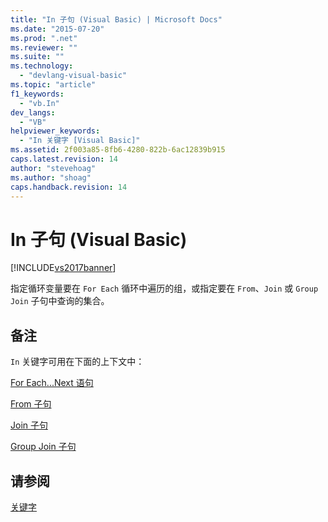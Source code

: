 ```yaml
---
title: "In 子句 (Visual Basic) | Microsoft Docs"
ms.date: "2015-07-20"
ms.prod: ".net"
ms.reviewer: ""
ms.suite: ""
ms.technology: 
  - "devlang-visual-basic"
ms.topic: "article"
f1_keywords: 
  - "vb.In"
dev_langs: 
  - "VB"
helpviewer_keywords: 
  - "In 关键字 [Visual Basic]"
ms.assetid: 2f003a85-8fb6-4280-822b-6ac12839b915
caps.latest.revision: 14
author: "stevehoag"
ms.author: "shoag"
caps.handback.revision: 14
---
```

# In 子句 (Visual Basic)
[!INCLUDE[vs2017banner](../../../visual-basic/includes/vs2017banner.md)]

指定循环变量要在 `For Each` 循环中遍历的组，或指定要在 `From`、`Join` 或 `Group Join` 子句中查询的集合。  
  
## 备注  
 `In` 关键字可用在下面的上下文中：  
  
 [For Each...Next 语句](../../../visual-basic/language-reference/statements/for-each-next-statement.md)  
  
 [From 子句](../../../visual-basic/language-reference/queries/from-clause.md)  
  
 [Join 子句](../../../visual-basic/language-reference/queries/join-clause.md)  
  
 [Group Join 子句](../../../visual-basic/language-reference/queries/group-join-clause.md)  
  
## 请参阅  
 [关键字](../../../visual-basic/language-reference/keywords/index.md)